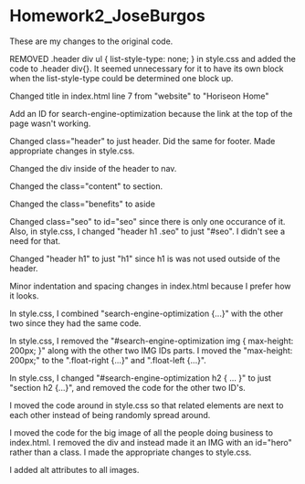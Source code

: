 # Homework2_JoseBurgos

These are my changes to the original code.


REMOVED .header div ul { list-style-type: none; } in style.css and added the code to .header div{}.
It seemed unnecessary for it to have its own block when the list-style-type could be determined
one block up.

Changed title in index.html line 7 from "website" to "Horiseon Home"

Add an ID for search-engine-optimization because the link at the top of the page wasn't working.

Changed class="header" to just header. Did the same for footer. Made appropriate changes in style.css.

Changed the div inside of the header to nav.

Changed the class="content" to section.

Changed the class="benefits" to aside

Changed class="seo" to id="seo" since there is only one occurance of it. Also, in style.css,
I changed "header h1 .seo" to just "#seo". I didn't see a need for that.

Changed "header h1" to just "h1" since h1 is was not used outside of the header.

Minor indentation and spacing changes in index.html because I prefer how it looks.

In style.css, I combined "search-engine-optimization {...}" with the other two since they
had the same code.

In style.css, I removed the "#search-engine-optimization img { max-height: 200px; }" along with the other
two IMG IDs parts. I moved the "max-height: 200px;" to the ".float-right {...}" and ".float-left {...}".

In style.css, I changed "#search-engine-optimization h2 { ... }" to just "section h2 {...}", and removed
the code for the other two ID's.

I moved the code around in style.css so that related elements are next to each other instead of being
randomly spread around.

I moved the code for the big image of all the people doing business to index.html. I removed the div
and instead made it an IMG with an id="hero" rather than a class. I made the appropriate changes to style.css.

I added alt attributes to all images.